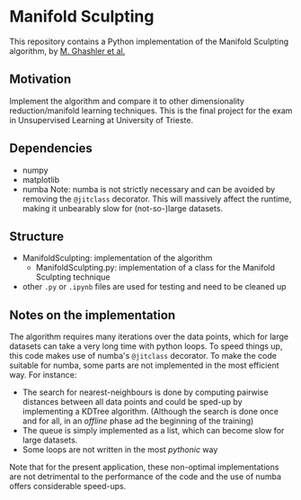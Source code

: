 # Manifold Sculpting
This repository contains a Python implementation of the Manifold Sculpting algorithm, by [M. Ghashler et al.](https://proceedings.neurips.cc/paper/2007/file/c06d06da9666a219db15cf575aff2824-Paper.pdf)

## Motivation
Implement the algorithm and compare it to other dimensionality reduction/manifold learning techniques. This is the final project for the exam in Unsupervised Learning at University of Trieste.

## Dependencies
- numpy
- matplotlib
- numba
Note: numba is not strictly necessary and can be avoided by removing the `@jitclass` decorator. This will massively affect the runtime, making it unbearably slow for (not-so-)large datasets.

## Structure
- ManifoldSculpting: implementation of the algorithm
    - ManifoldSculpting.py: implementation of a class for the Manifold Sculpting technique
- other `.py` or `.ipynb` files are used for testing and need to be cleaned up

## Notes on the implementation
The algorithm requires many iterations over the data points, which for large datasets can take a very long time with python loops. To speed things up, this code makes use of numba's `@jitclass` decorator. To make the code suitable for numba, some parts are not implemented in the most efficient way. For instance:
- The search for nearest-neighbours is done by computing pairwise distances between all data points and could be sped-up by implementing a KDTree algorithm. (Although the search is done once and for all, in an _offline_ phase ad the beginning of the training)
- The queue is simply implemented as a list, which can become slow for large datasets.
- Some loops are not written in the most _pythonic_ way

Note that for the present application, these non-optimal implementations are not detrimental to the performance of the code and the use of numba offers considerable speed-ups.